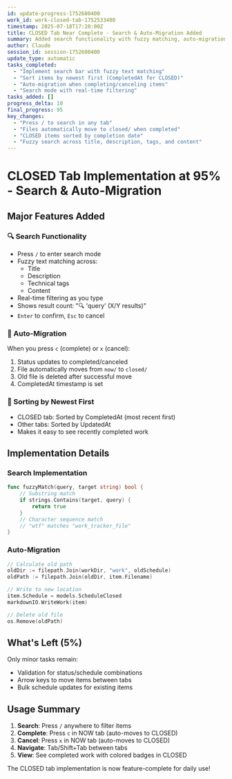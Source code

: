 ```yaml
---
id: update-progress-1752600400
work_id: work-closed-tab-1752533400
timestamp: 2025-07-18T17:20:00Z
title: CLOSED Tab Near Complete - Search & Auto-Migration Added
summary: Added search functionality with fuzzy matching, auto-migration on complete/cancel, and sorting by newest first
author: Claude
session_id: session-1752600400
update_type: automatic
tasks_completed:
  - "Implement search bar with fuzzy text matching"
  - "Sort items by newest first (CompletedAt for CLOSED)"
  - "Auto-migration when completing/canceling items"
  - "Search mode with real-time filtering"
tasks_added: []
progress_delta: 10
final_progress: 95
key_changes:
  - "Press / to search in any tab"
  - "Files automatically move to closed/ when completed"
  - "CLOSED items sorted by completion date"
  - "Fuzzy search across title, description, tags, and content"
---
```


# CLOSED Tab Implementation at 95% - Search & Auto-Migration

## Major Features Added

### 🔍 Search Functionality
- Press `/` to enter search mode
- Fuzzy text matching across:
  - Title
  - Description  
  - Technical tags
  - Content
- Real-time filtering as you type
- Shows result count: "🔍 'query' (X/Y results)"
- `Enter` to confirm, `Esc` to cancel

### 🔄 Auto-Migration
When you press `c` (complete) or `x` (cancel):
1. Status updates to completed/canceled
2. File automatically moves from `now/` to `closed/`
3. Old file is deleted after successful move
4. CompletedAt timestamp is set

### 📅 Sorting by Newest First
- CLOSED tab: Sorted by CompletedAt (most recent first)
- Other tabs: Sorted by UpdatedAt
- Makes it easy to see recently completed work

## Implementation Details

### Search Implementation
```go
func fuzzyMatch(query, target string) bool {
    // Substring match
    if strings.Contains(target, query) {
        return true
    }
    // Character sequence match
    // "wtf" matches "work_tracker_file"
}
```

### Auto-Migration
```go
// Calculate old path
oldDir := filepath.Join(workDir, "work", oldSchedule)
oldPath := filepath.Join(oldDir, item.Filename)

// Write to new location
item.Schedule = models.ScheduleClosed
markdownIO.WriteWork(item)

// Delete old file
os.Remove(oldPath)
```

## What's Left (5%)

Only minor tasks remain:
- Validation for status/schedule combinations
- Arrow keys to move items between tabs
- Bulk schedule updates for existing items

## Usage Summary

1. **Search**: Press `/` anywhere to filter items
2. **Complete**: Press `c` in NOW tab (auto-moves to CLOSED)
3. **Cancel**: Press `x` in NOW tab (auto-moves to CLOSED)
4. **Navigate**: Tab/Shift+Tab between tabs
5. **View**: See completed work with colored badges in CLOSED

The CLOSED tab implementation is now feature-complete for daily use!
